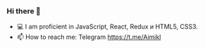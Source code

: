 ### Hi there 👋
- 💻 I am proficient in JavaScript, React, Redux и HTML5, CSS3.
- 📫 How to reach me: Telegram https://t.me/Aimikl
